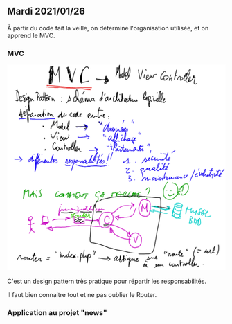 ## Mardi 2021/01/26

À partir du code fait la veille, on détermine l'organisation utilisée, et on apprend le MVC.

### MVC

![mvc](img/2021_01_26_0go_Kleki.png)

C'est un design pattern très pratique pour répartir les responsabilités.

Il faut bien connaitre tout et ne pas oublier le Router.

### Application au projet "news"

